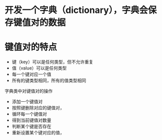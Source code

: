 # 开发一个字典（dictionary），字典会保存键值对的数据
# 键值对的特点
- 键（key）可以是任何类型，但不允许重复
- 值（value）可以是任何类型
- 每一个键对应一个值
- 所有的键类型相同，所有的值类型相同

字典类中对键值对的操作
- 添加一个键值对
- 按照键删除对应的键值对，
- 循环每一个键值对
- 得到当前键值对数量
- 判断某个键是否存在
- 重新设置某个键对应的值，